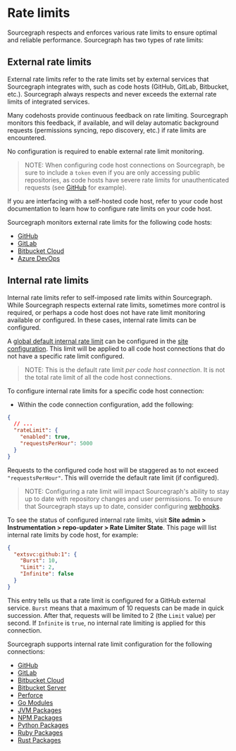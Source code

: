 # Rate limits

Sourcegraph respects and enforces various rate limits to ensure optimal and reliable performance. Sourcegraph has two types of rate limits:

## External rate limits

External rate limits refer to the rate limits set by external services that Sourcegraph integrates with, such as code hosts (GitHub, GitLab, Bitbucket, etc.). Sourcegraph always respects and never exceeds the external rate limits of integrated services.

Many codehosts provide continuous feedback on rate limiting. Sourcegraph monitors this feedback, if available, and will delay automatic background requests (permissions syncing, repo discovery, etc.) if rate limits are encountered.

No configuration is required to enable external rate limit monitoring.

> NOTE: When configuring code host connections on Sourcegraph, be sure to include a `token` even if you are only accessing public repositories, as code hosts have severe rate limits for unauthenticated requests (see [GitHub](https://docs.github.com/en/rest/overview/resources-in-the-rest-api?apiVersion=2022-11-28#rate-limits-for-requests-from-personal-accounts) for example).

If you are interfacing with a self-hosted code host, refer to your code host documentation to learn how to configure rate limits on your code host.

Sourcegraph monitors external rate limits for the following code hosts:
- [GitHub](../external_service/github.md#rate-limits)
- [GitLab](../external_service/gitlab.md#rate-limits)
- [Bitbucket Cloud](../external_service/bitbucket_cloud.md#rate-limits)
- [Azure DevOps](../external_service/azuredevops.md#rate-limits)

## Internal rate limits

Internal rate limits refer to self-imposed rate limits within Sourcegraph. While Sourcegraph respects external rate limits, sometimes more control is required, or perhaps a code host does not have rate limit monitoring available or configured. In these cases, internal rate limits can be configured.

A [global default internal rate limit](../config/site_config.md#defaultRateLimit) can be configured in the [site configuration](../config/site_config.md). This limit will be applied to all code host connections that do not have a specific rate limit configured.

> NOTE: This is the default rate limit _per code host connection_. It is not the total rate limit of all the code host connections.

To configure internal rate limits for a specific code host connection:
- Within the code connection configuration, add the following:
```json
{
  // ...
  "rateLimit": {
    "enabled": true,
    "requestsPerHour": 5000
  }
}
```

Requests to the configured code host will be staggered as to not exceed `"requestsPerHour"`. This will override the default rate limit (if configured).

> NOTE: Configuring a rate limit will impact Sourcegraph's ability to stay up to date with repository changes and user permissions. To ensure that Sourcegraph stays up to date, consider configuring [webhooks](../config/webhooks/incoming.md).

To see the status of configured internal rate limits, visit **Site admin > Instrumentation > repo-updater > Rate Limiter State**. This page will list internal rate limits by code host, for example:

```json
{
  "extsvc:github:1": {
    "Burst": 10,
    "Limit": 2,
    "Infinite": false
  }
}
```

This entry tells us that a rate limit is configured for a GitHub external service. `Burst` means that a maximum of 10 requests can be made in quick succession. After that, requests will be limited to 2 (the `Limit` value) per second. If `Infinite` is `true`, no internal rate limiting is applied for this connection.

Sourcegraph supports internal rate limit configuration for the following connections:
- [GitHub](./github.md#rateLimit)
- [GitLab](./gitlab.md#rateLimit)
- [Bitbucket Cloud](./bitbucket_cloud#rateLimit)
- [Bitbucket Server](./bitbucket_server#rateLimit)
- [Perforce](../repo/perforce.md#rateLimit)
- [Go Modules](./go.md#rateLimit)
- [JVM Packages](./jvm.md#rateLimit)
- [NPM Packages](./npm.md#rateLimit)
- [Python Packages](./python.md#rateLimit)
- [Ruby Packages](./ruby.md#rateLimit)
- [Rust Packages](./rust.md#rateLimit)